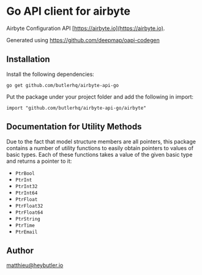 # Go API client for airbyte

Airbyte Configuration API
[https://airbyte.io](https://airbyte.io).

Generated using https://github.com/deepmap/oapi-codegen

## Installation

Install the following dependencies:

```shell
go get github.com/butlerhq/airbyte-api-go
```

Put the package under your project folder and add the following in import:

```golang
import "github.com/butlerhq/airbyte-api-go/airbyte"
```


## Documentation for Utility Methods

Due to the fact that model structure members are all pointers, this package contains
a number of utility functions to easily obtain pointers to values of basic types.
Each of these functions takes a value of the given basic type and returns a pointer to it:

* `PtrBool`
* `PtrInt`
* `PtrInt32`
* `PtrInt64`
* `PtrFloat`
* `PtrFloat32`
* `PtrFloat64`
* `PtrString`
* `PtrTime`
* `PtrEmail`

## Author
matthieu@heybutler.io

